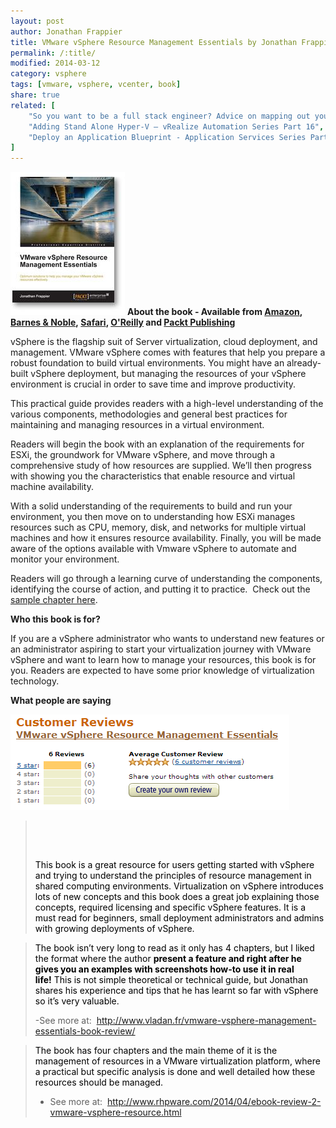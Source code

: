 ```yaml
---
layout: post
author: Jonathan Frappier
title: VMware vSphere Resource Management Essentials by Jonathan Frappier and Packt Publishing
permalink: /:title/
modified: 2014-03-12
category: vsphere
tags: [vmware, vsphere, vcenter, book]
share: true
related: [
    "So you want to be a full stack engineer? Advice on mapping out your career.", 
    "Adding Stand Alone Hyper-V – vRealize Automation Series Part 16", 
    "Deploy an Application Blueprint - Application Services Series Part 5"
]
---
```

<img src="/images/fulls/book2.jpg" class="fit image">
<strong>About the book - Available from <a href="http://www.amazon.com/VMware-vSphere-Resource-Management-Essentials-ebook/dp/B00IJYDNYO" target="_blank">Amazon</a>, <a href="http://my.safaribooksonline.com/9781782170464?cid=packt-cat-readnow-9781782170464" target="_blank">Barnes &amp; Noble</a>, <a href="http://my.safaribooksonline.com/9781782170464?cid=packt-cat-readnow-9781782170464" target="_blank">Safari</a>, <a href="http://shop.oreilly.com/product/9781782170464.do" target="_blank">O'Reilly</a> and <a href="http://www.packtpub.com/vmware-vsphere-resource-management-essentials/book" target="_blank">Packt Publishing</a></strong>

vSphere is the flagship suit of Server virtualization, cloud deployment, and management. VMware vSphere comes with features that help you prepare a robust foundation to build virtual environments. You might have an already-built vSphere deployment, but managing the resources of your vSphere environment is crucial in order to save time and improve productivity.

This practical guide provides readers with a high-level understanding of the various components, methodologies and general best practices for maintaining and managing resources in a virtual environment.

Readers will begin the book with an explanation of the requirements for ESXi, the groundwork for VMware vSphere, and move through a comprehensive study of how resources are supplied. We’ll then progress with showing you the characteristics that enable resource and virtual machine availability.

With a solid understanding of the requirements to build and run your environment, you then move on to understanding how ESXi manages resources such as CPU, memory, disk, and networks for multiple virtual machines and how it ensures resource availability. Finally, you will be made aware of the options available with Vmware vSphere to automate and monitor your environment.

Readers will go through a learning curve of understanding the components, identifying the course of action, and putting it to practice.  Check out the <a href="http://www.packtpub.com/sites/default/files/9781782170464_Chapter_02.pdf?utm_source=packtpub&amp;utm_medium=free&amp;utm_campaign=pdf" target="_blank">sample chapter here</a>.

<strong>Who this book is for?</strong>

If you are a vSphere administrator who wants to understand new features or an administrator aspiring to start your virtualization journey with VMware vSphere and want to learn how to manage your resources, this book is for you. Readers are expected to have some prior knowledge of virtualization technology.

<strong>What people are saying</strong>

<a href="http://www.amazon.com/VMware-vSphere-Resource-Management-Essentials-ebook/product-reviews/B00IJYDNYO/ref=dp_top_cm_cr_acr_txt?ie=UTF8&amp;showViewpoints=1" target="_blank"><img class="alignleft size-full wp-image-2272" src="/images/fulls/reviews.png" alt="reviews" width="446" height="153" /></a>
<blockquote>&nbsp;

&nbsp;

<span style="color: #000000;">This book is a great resource for users getting started with vSphere and trying to understand the principles of resource management in shared computing environments. Virtualization on vSphere introduces lots of new concepts and this book does a great job explaining those concepts, required licensing and specific vSphere features. It is a must read for beginners, small deployment administrators and admins with growing deployments of vSphere.</span></blockquote>
<blockquote><span style="color: #000000;">The book isn’t very long to read as it only has 4 chapters, but I liked the format where the author </span><strong style="color: #000000;">present a feature and right after he gives you an examples with screenshots how-to use it in real life!</strong><span style="color: #000000;"> This is not simple theoretical or technical guide, but Jonathan shares his experience and tips that he has learnt so far with vSphere so it’s very valuable. </span>

-See more at:  <a href="http://www.vladan.fr/vmware-vsphere-management-essentials-book-review/" target="_blank">http://www.vladan.fr/vmware-vsphere-management-essentials-book-review/</a></blockquote>
<blockquote><span style="color: #000000;">The book has four chapters and the main theme of it is the management of resources in a VMware virtualization platform, where a practical but specific analysis is done and well detailed how these resources should be managed. </span>

- See more at:  <a href="http://www.rhpware.com/2014/04/ebook-review-2-vmware-vsphere-resource.html" target="_blank">http://www.rhpware.com/2014/04/ebook-review-2-vmware-vsphere-resource.html</a></blockquote>